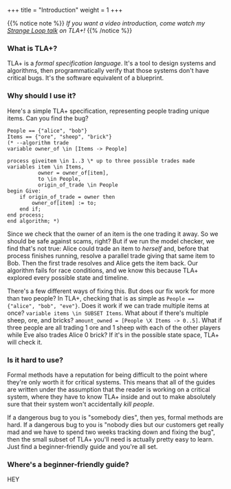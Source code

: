 +++
title = "Introduction"
weight = 1
+++

{{% notice note %}}
*If you want a video introduction, come watch my [Strange Loop talk](https://www.youtube.com/watch?v=_9B__0S21y8) on TLA+!*
{{% /notice %}}
### What is TLA+?

TLA+ is a _formal specification language_. It's a tool to design systems and algorithms, then programmatically verify that those systems don't have critical bugs. It's the software equivalent of a blueprint.

### Why should I use it?

Here's a simple TLA+ specification, representing people trading unique items. Can you find the bug?

```tla
People == {"alice", "bob"}
Items == {"ore", "sheep", "brick"}
(* --algorithm trade
variable owner_of \in [Items -> People]

process giveitem \in 1..3 \* up to three possible trades made
variables item \in Items, 
          owner = owner_of[item], 
          to \in People,
          origin_of_trade \in People
begin Give:
    if origin_of_trade = owner then 
        owner_of[item] := to;
    end if;
end process;
end algorithm; *)
```

Since we check that the owner of an item is the one trading it away. So we should be safe against scams, right? But if we run the model checker, we find that's not true: Alice could trade an item to _herself_ and, before that process finishes running, resolve a parallel trade giving that same item to Bob. Then the first trade resolves and Alice gets the item back. Our algorithm fails for race conditions, and we know this because TLA+ explored every possible state and timeline.

There's a few different ways of fixing this. But does our fix work for more than two people? In TLA+, checking that is as simple as `People == {"alice", "bob", "eve"}`. Does it work if we can trade multiple items at once? `variable items \in SUBSET Items`. What about if there's multiple sheep, ore, and bricks? `amount_owned = [People \X Items -> 0..5]`. What if three people are all trading 1 ore and 1 sheep with each of the other players while Eve also trades Alice 0 brick? If it's in the possible state space, TLA+ will check it.

### Is it hard to use?

Formal methods have a reputation for being difficult to the point where they're only worth it for critical systems. This means that all of the guides are written under the assumption that the reader is working on a critical system, where they have to know TLA+ inside and out to make absolutely sure that their system won't accidentally _kill people_.

If a dangerous bug to you is "somebody dies", then yes, formal methods are hard. If a dangerous bug to you is "nobody dies but our customers get really mad and we have to spend two weeks tracking down and fixing the bug", then the small subset of TLA+ you'll need is actually pretty easy to learn. Just find a beginner-friendly guide and you're all set.

### Where's a beginner-friendly guide?

HEY
